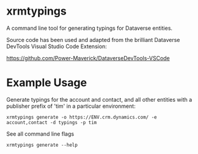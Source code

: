 # xrmtypings
A command line tool for generating typings for Dataverse entities.

Source code has been used and adapted from the brilliant Dataverse DevTools Visual Studio Code Extension:

https://github.com/Power-Maverick/DataverseDevTools-VSCode

# Example Usage

Generate typings for the account and contact, and all other entities with a publisher prefix of 'tim' in a particular environment:

`xrmtypings generate -o https://ENV.crm.dynamics.com/ -e account,contact -d typings -p tim`

See all command line flags

`xrmtypings generate --help`
